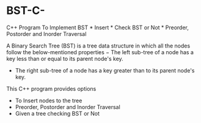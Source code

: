 # BST-C-
 C++ Program To Implement BST  * Insert  * Check BST or Not  * Preorder, Postorder and Inorder Traversal

A Binary Search Tree (BST) is a tree data structure in which all the nodes follow the below-mentioned properties 
− The left sub-tree of a node has a key less than or equal to its parent node's key. 
- The right sub-tree of a node has a key greater than to its parent node's key.

This C++ program provides options
- To Insert nodes to the tree
- Preorder, Postorder and Inorder Traversal
- Given a tree checking BST or Not
